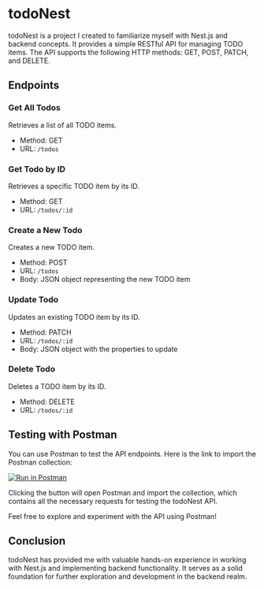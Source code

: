 # todoNest

todoNest is a project I created to familiarize myself with Nest.js and backend concepts. It provides a simple RESTful API for managing TODO items. The API supports the following HTTP methods: GET, POST, PATCH, and DELETE.

## Endpoints

### Get All Todos

Retrieves a list of all TODO items.

- Method: GET
- URL: `/todos`

### Get Todo by ID

Retrieves a specific TODO item by its ID.

- Method: GET
- URL: `/todos/:id`

### Create a New Todo

Creates a new TODO item.

- Method: POST
- URL: `/todos`
- Body: JSON object representing the new TODO item

### Update Todo

Updates an existing TODO item by its ID.

- Method: PATCH
- URL: `/todos/:id`
- Body: JSON object with the properties to update

### Delete Todo

Deletes a TODO item by its ID.

- Method: DELETE
- URL: `/todos/:id`

## Testing with Postman

You can use Postman to test the API endpoints. Here is the link to import the Postman collection:

[![Run in Postman](https://run.pstmn.io/button.svg)](https://www.getpostman.com)

Clicking the button will open Postman and import the collection, which contains all the necessary requests for testing the todoNest API.

Feel free to explore and experiment with the API using Postman!

## Conclusion

todoNest has provided me with valuable hands-on experience in working with Nest.js and implementing backend functionality. It serves as a solid foundation for further exploration and development in the backend realm.

